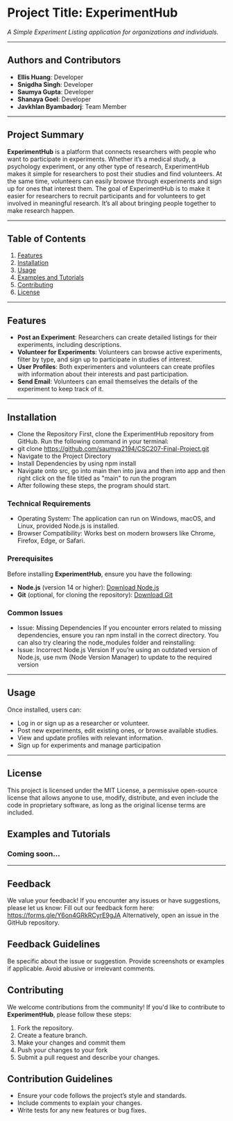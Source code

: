 # **Project Title: ExperimentHub**
_A Simple Experiment Listing application for organizations and individuals._

---

## **Authors and Contributors**
- **Ellis Huang**: Developer
- **Snigdha Singh**: Developer
- **Saumya Gupta**: Developer
- **Shanaya Goel**: Developer
- **Javkhlan Byambadorj**: Team Member

---

## **Project Summary**
**ExperimentHub** is a platform that connects researchers with people who want 
to participate in experiments. Whether it’s a medical study, 
a psychology experiment, or any other type of research, 
ExperimentHub makes it simple for researchers to post their studies and find volunteers. 
At the same time, volunteers can easily browse through experiments 
and sign up for ones that interest them. 
The goal of ExperimentHub is to make it easier for researchers to recruit 
participants and for volunteers to get involved in meaningful research. 
It’s all about bringing people together to make research happen.

---

## **Table of Contents**
1. [Features](#features)
2. [Installation](#installation)
3. [Usage](#usage)
4. [Examples and Tutorials](#examples-and-tutorials)
5. [Contributing](#contributing)
6. [License](#license)

---

## **Features**
- **Post an Experiment**: Researchers can create detailed listings for their experiments, including descriptions.
- **Volunteer for Experiments**: Volunteers can browse active experiments, filter by type, and sign up to participate in studies of interest.
- **User Profiles**: Both experimenters and volunteers can create profiles with information about their interests and past participation.
- **Send Email**: Volunteers can email themselves the details of the experiment to keep track of it.

---

## **Installation**
 - Clone the Repository
First, clone the ExperimentHub repository from GitHub. Run the following command in your terminal:
 - git clone https://github.com/saumya2194/CSC207-Final-Project.git
 - Navigate to the Project Directory
 - Install Dependencies by using npm install
 - Navigate onto src, go into main then into java and then into app and then 
right click on the file titled as "main" to run the program
 - After following these steps, the program should start.

### **Technical Requirements**
 - Operating System: The application can run on Windows, macOS, and 
Linux, provided Node.js is installed.
 - Browser Compatibility: Works best on modern browsers 
like Chrome, Firefox, Edge, or Safari.


### **Prerequisites**
Before installing **ExperimentHub**, ensure you have the following:

- **Node.js** (version 14 or higher): [Download Node.js](https://nodejs.org/)
- **Git** (optional, for cloning the repository): [Download Git](https://git-scm.com/)

### **Common Issues**
 - Issue: Missing Dependencies
If you encounter errors related to missing dependencies, ensure you ran npm install in the correct directory. 
You can also try clearing the node_modules folder and reinstalling:
 - Issue: Incorrect Node.js Version
If you’re using an outdated version of Node.js, 
use nvm (Node Version Manager) to update to the required version


---

## **Usage**
Once installed, users can:
 - Log in or sign up as a researcher or volunteer.
 - Post new experiments, edit existing ones, or browse available studies.
 - View and update profiles with relevant information.
 - Sign up for experiments and manage participation

---
## **License**
This project is licensed under the MIT License, a permissive open-source license 
that allows anyone to use, modify, distribute, and even include the code in 
proprietary software, as long as the original license terms are included.

## **Examples and Tutorials**
### Coming soon...

---
## **Feedback**
We value your feedback! If you encounter any issues or have suggestions, please let us know:
Fill out our feedback form here: https://forms.gle/Y6on4GRkRCyrE9gJA
Alternatively, open an issue in the GitHub repository.
## **Feedback Guidelines**
Be specific about the issue or suggestion.
Provide screenshots or examples if applicable.
Avoid abusive or irrelevant comments.

## **Contributing**
We welcome contributions from the community! If you'd like to contribute to **ExperimentHub**, please follow these steps:
1. Fork the repository.
2. Create a feature branch.
3. Make your changes and commit them
4. Push your changes to your fork
5. Submit a pull request and describe your changes.

## **Contribution Guidelines**
 - Ensure your code follows the project’s style and standards.
 - Include comments to explain your changes.
 - Write tests for any new features or bug fixes.
